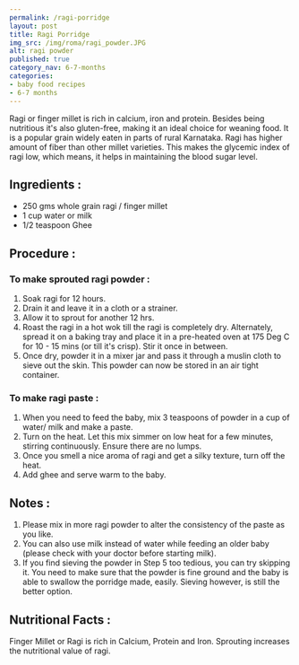 ```yaml
---
permalink: /ragi-porridge
layout: post
title: Ragi Porridge
img_src: /img/roma/ragi_powder.JPG
alt: ragi powder
published: true
category_nav: 6-7-months
categories:
- baby food recipes
- 6-7 months
---
```



<div class="recipe-content">

Ragi or finger millet is rich in calcium, iron and protein. Besides being nutritious it's also
gluten-free, making it an ideal choice for weaning food. It is a popular grain widely eaten in 
parts of rural Karnataka. Ragi has higher amount of fiber than other millet varieties. This makes 
the glycemic index of ragi low, which means, it helps in maintaining the blood sugar level. 

<!--more-->
 <h2>Ingredients :</h2>
 <ul>
     <li>250 gms whole grain ragi / finger millet</li>
     <li>1 cup water or milk</li>
     <li>1/2 teaspoon Ghee</li>
 </ul>

 <h2>Procedure :</h2>
 <h3>To make sprouted ragi powder :</h3>
 <ol>
    <li>Soak ragi for 12 hours.</li>
    <li>Drain it and leave it in a cloth or a strainer.</li>
    <li>Allow it to sprout for another 12 hrs.</li>
    <li>Roast the ragi in a hot wok till the ragi is completely dry. Alternately,
     spread it on a baking tray and place it in a pre-heated oven at 175 Deg
     C for 10 - 15 mins (or till it's crisp). Stir it once in between.</li>
    <li>Once dry, powder it in a mixer jar and pass it through a muslin cloth
     to sieve out the skin. This powder can now be stored in an air tight
     container.</li>
 </ol>

<h3>To make ragi paste :</h3>
<ol>
    <li>When you need to feed the baby, mix 3 teaspoons of powder in a cup
     of water/ milk and make a paste.</li>
    <li>Turn on the heat. Let this mix simmer on low heat for a few minutes,
     stirring continuously. Ensure there are no lumps.</li>
    <li>Once you smell a nice aroma of ragi and get a silky texture, turn off
    the heat.</li>
    <li>Add ghee and serve warm to the baby.</li>
</ol>

 <h2>Notes :</h2>
   <ol>
   <li>Please mix in more ragi powder to alter the consistency of the paste
   as you like.</li>
   <li>You can also use milk instead of water while feeding an older baby
   (please check with your doctor before starting milk).</li>
   <li>If you find sieving the powder in Step 5 too tedious, you can try
   skipping it. You need to make sure that the powder is fine ground and
   the baby is able to swallow the porridge made, easily. Sieving
   however, is still the better option.</li>
   </ol>
 <h2>Nutritional Facts :</h2>
   Finger Millet or Ragi is rich in Calcium, Protein and Iron. Sprouting
   increases the nutritional value of ragi.


</div>
